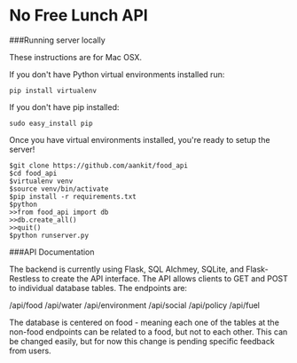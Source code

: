 # No Free Lunch API

###Running server locally

These instructions are for Mac OSX.

If you don't have Python virtual environments installed run:

	pip install virtualenv

If you don't have pip installed:
	
	sudo easy_install pip

Once you have virtual environments installed, you're ready to setup the server!
	

	$git clone https://github.com/aankit/food_api
	$cd food_api
	$virtualenv venv
	$source venv/bin/activate
	$pip install -r requirements.txt
	$python
	>>from food_api import db
	>>db.create_all()
	>>quit()
	$python runserver.py


###API Documentation

The backend is currently using Flask, SQL Alchmey, SQLite, and Flask-Restless to create the API interface. The API allows clients to GET and POST to individual database tables. The endpoints are:

/api/food
/api/water
/api/environment
/api/social
/api/policy
/api/fuel

The database is centered on food - meaning each one of the tables at the non-food endpoints can be related to a food, but not to each other. This can be changed easily, but for now this change is pending specific feedback from users.



